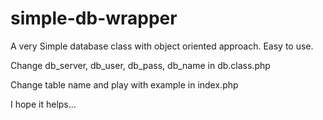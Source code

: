 simple-db-wrapper
=================

A very Simple database class with object oriented approach. Easy to use.

Change db_server, db_user, db_pass, db_name in db.class.php

Change table name and play with example in index.php

I hope it helps...
